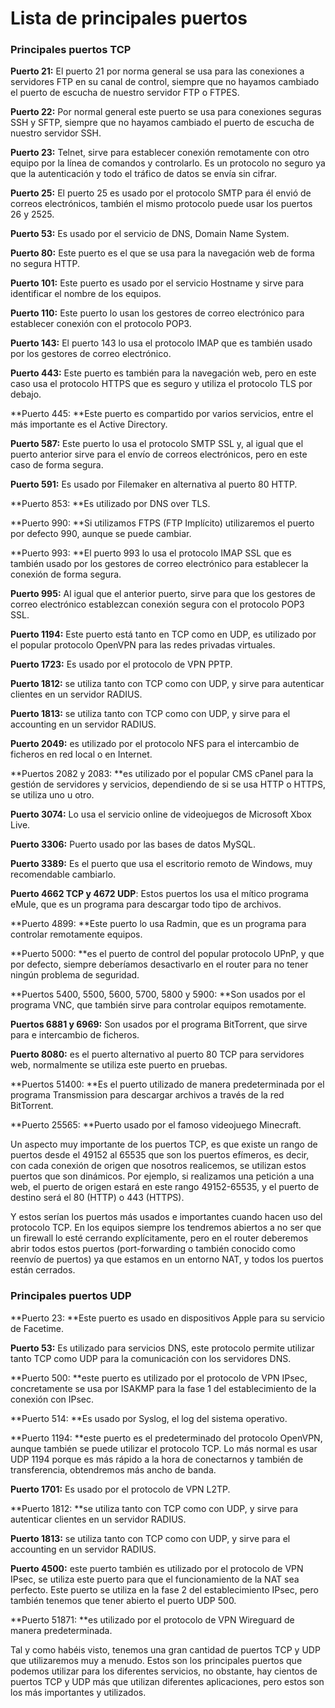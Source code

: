 
# Lista de principales puertos


### Principales puertos TCP

**Puerto 21:**  El puerto 21 por norma general se usa para las conexiones a servidores FTP en su canal de control, siempre que no hayamos cambiado el puerto de escucha de nuestro servidor FTP o FTPES.

**Puerto 22:** Por normal general este puerto se usa para conexiones seguras SSH y SFTP, siempre que no hayamos cambiado el puerto de escucha de nuestro servidor SSH.

**Puerto 23:** Telnet, sirve para establecer conexión remotamente con otro equipo por la línea de comandos y controlarlo. Es un protocolo no seguro ya que la autenticación y todo el tráfico de datos se envía sin cifrar.

**Puerto 25:**  El puerto 25 es usado por el protocolo SMTP para él envió de correos electrónicos, también el mismo protocolo puede usar los puertos 26 y 2525.

**Puerto 53:** Es usado por el servicio de DNS, Domain Name System.

**Puerto 80:** Este puerto es el que se usa para la navegación web de forma no segura HTTP.

**Puerto 101:** Este puerto es usado por el servicio Hostname y sirve para identificar el nombre de los equipos.

**Puerto 110:** Este puerto lo usan los gestores de correo electrónico para establecer conexión con el protocolo POP3.

**Puerto 143:** El puerto 143 lo usa el protocolo IMAP que es también usado por los gestores de correo electrónico.

**Puerto 443:** Este puerto es también para la navegación web, pero en este caso usa el protocolo HTTPS que es seguro y utiliza el protocolo TLS por debajo.

**Puerto 445: **Este puerto es compartido por varios servicios, entre el más importante es el Active Directory.

**Puerto 587:** Este puerto lo usa el protocolo SMTP SSL y, al igual que el puerto anterior sirve para el envío de correos electrónicos, pero en este caso de forma segura.

**Puerto 591:** Es usado por Filemaker en alternativa al puerto 80 HTTP.

**Puerto 853: **Es utilizado por DNS over TLS.

**Puerto 990: **Si utilizamos FTPS (FTP Implícito) utilizaremos el puerto por defecto 990, aunque se puede cambiar.

**Puerto 993: **El puerto 993 lo usa el protocolo IMAP SSL que es también usado por los gestores de correo electrónico para establecer la conexión de forma segura.

**Puerto 995:** Al igual que el anterior puerto, sirve para que los gestores de correo electrónico establezcan conexión segura con el protocolo POP3 SSL.

**Puerto 1194:** Este puerto está tanto en TCP como en UDP, es utilizado por el popular protocolo OpenVPN para las redes privadas virtuales.

**Puerto 1723:** Es usado por el protocolo de VPN PPTP.

**Puerto 1812:** se utiliza tanto con TCP como con UDP, y sirve para autenticar clientes en un servidor RADIUS.

**Puerto 1813:** se utiliza tanto con TCP como con UDP, y sirve para el accounting en un servidor RADIUS.

**Puerto 2049:** es utilizado por el protocolo NFS para el intercambio de ficheros en red local o en Internet.

**Puertos 2082 y 2083: **es utilizado por el popular CMS cPanel para la gestión de servidores y servicios, dependiendo de si se usa HTTP o HTTPS, se utiliza uno u otro.

**Puerto 3074:** Lo usa el servicio online de videojuegos de Microsoft Xbox Live.

**Puerto 3306:** Puerto usado por las bases de datos MySQL.

**Puerto 3389:** Es el puerto que usa el escritorio remoto de Windows, muy recomendable cambiarlo.

**Puerto 4662 TCP y 4672 UDP**: Estos puertos los usa el mítico programa eMule, que es un programa para descargar todo tipo de archivos.

**Puerto 4899: **Este puerto lo usa Radmin, que es un programa para controlar remotamente equipos.

**Puerto 5000: **es el puerto de control del popular protocolo UPnP, y que por defecto, siempre deberíamos desactivarlo en el router para no tener ningún problema de seguridad.

**Puertos 5400, 5500, 5600, 5700, 5800 y 5900: **Son usados por el programa VNC, que también sirve para controlar equipos remotamente.

**Puertos 6881 y 6969:** Son usados por el programa BitTorrent, que sirve para e intercambio de ficheros.

**Puerto 8080:** es el puerto alternativo al puerto 80 TCP para servidores web, normalmente se utiliza este puerto en pruebas.

**Puertos 51400: **Es el puerto utilizado de manera predeterminada por el programa Transmission para descargar archivos a través de la red BitTorrent.

**Puerto 25565: **Puerto usado por el famoso videojuego Minecraft.


Un aspecto muy importante de los puertos TCP, es que existe un rango de puertos desde el 49152 al 65535 que son los puertos efímeros, es decir, con cada conexión de origen que nosotros realicemos, se utilizan estos puertos que son dinámicos. Por ejemplo, si realizamos una petición a una web, el puerto de origen estará en este rango 49152-65535, y el puerto de destino será el 80 (HTTP) o 443 (HTTPS).

Y estos serían los puertos más usados e importantes cuando hacen uso del protocolo TCP. En los equipos siempre los tendremos abiertos a no ser que un firewall lo esté cerrando explícitamente, pero en el router deberemos abrir todos estos puertos (port-forwarding o también conocido como reenvío de puertos) ya que estamos en un entorno NAT, y todos los puertos están cerrados.

### Principales puertos UDP

**Puerto 23: **Este puerto es usado en dispositivos Apple para su servicio de Facetime.

**Puerto 53:** Es utilizado para servicios DNS, este protocolo permite utilizar tanto TCP como UDP para la comunicación con los servidores DNS.

**Puerto 500: **este puerto es utilizado por el protocolo de VPN IPsec, concretamente se usa por ISAKMP para la fase 1 del establecimiento de la conexión con IPsec.

**Puerto 514: **Es usado por Syslog, el log del sistema operativo.

**Puerto 1194: **este puerto es el predeterminado del protocolo OpenVPN, aunque también se puede utilizar el protocolo TCP. Lo más normal es usar UDP 1194 porque es más rápido a la hora de conectarnos y también de transferencia, obtendremos más ancho de banda.

**Puerto 1701:** Es usado por el protocolo de VPN L2TP.

**Puerto 1812: **se utiliza tanto con TCP como con UDP, y sirve para autenticar clientes en un servidor RADIUS.

**Puerto 1813:** se utiliza tanto con TCP como con UDP, y sirve para el accounting en un servidor RADIUS.

**Puerto 4500:** este puerto también es utilizado por el protocolo de VPN IPsec, se utiliza este puerto para que el funcionamiento de la NAT sea perfecto. Este puerto se utiliza en la fase 2 del establecimiento IPsec, pero también tenemos que tener abierto el puerto UDP 500.

**Puerto 51871: **es utilizado por el protocolo de VPN Wireguard de manera predeterminada.

Tal y como habéis visto, tenemos una gran cantidad de puertos TCP y UDP que utilizaremos muy a menudo. Estos son los principales puertos que podemos utilizar para los diferentes servicios, no obstante, hay cientos de puertos TCP y UDP más que utilizan diferentes aplicaciones, pero estos son los más importantes y utilizados.
